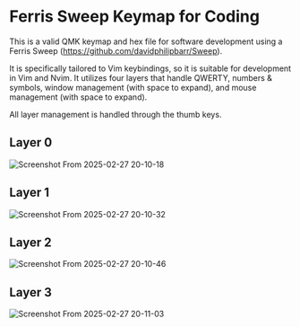 # Ferris Sweep Keymap for Coding
This is a valid QMK keymap and hex file for software development using a Ferris Sweep (https://github.com/davidphilipbarr/Sweep).

It is specifically tailored to Vim keybindings, so it is suitable for development in Vim and Nvim. It utilizes four layers that handle QWERTY, numbers & symbols, window management (with space to expand), and mouse management (with space to expand).

All layer management is handled through the thumb keys.

## Layer 0
![Screenshot From 2025-02-27 20-10-18](https://github.com/user-attachments/assets/9e6a61eb-46df-40a0-9833-aeb034621c59)

## Layer 1
![Screenshot From 2025-02-27 20-10-32](https://github.com/user-attachments/assets/da69c061-e579-4636-826f-bdf2ea07760b)

## Layer 2
![Screenshot From 2025-02-27 20-10-46](https://github.com/user-attachments/assets/9ae0ee3b-1465-44ae-8352-2be5f758cc63)

## Layer 3
![Screenshot From 2025-02-27 20-11-03](https://github.com/user-attachments/assets/a638b7ce-5903-40fd-a81f-af35862cea16)
